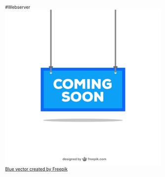 #Webserver
![Alt text](images/ComingSoon.jpg)
<a href="https://www.freepik.com/free-photos-vectors/blue">Blue vector created by Freepik</a>